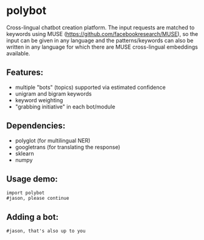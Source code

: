 # polybot
Cross-lingual chatbot creation platform. The input requests are matched to keywords using MUSE (https://github.com/facebookresearch/MUSE), so the input can be given in any language and the patterns/keywords can also be written in any language for which there are MUSE cross-lingual embeddings available.

## Features:
* multiple "bots" (topics) supported via estimated confidence
* unigram and bigram keywords
* keyword weighting
* "grabbing initiative" in each bot/module

## Dependencies:
* polyglot (for multilingual NER)
* googletrans (for translating the response)
* sklearn
* numpy

## Usage demo:
    import polybot
    #jason, please continue

## Adding a bot:
    #jason, that's also up to you
